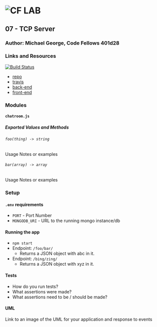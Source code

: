 ![CF](http://i.imgur.com/7v5ASc8.png) LAB
=================================================

## 07 - TCP Server

### Author: Michael George, Code Fellows 401d28

### Links and Resources
[![Build Status](https://travis-ci.com/michaelageorge/07-tcp-server.svg?branch=master)](https://travis-ci.com/michaelageorge/07-tcp-server)

* [repo](https://github.com/michaelageorge/07-tcp-server)
* [travis](https://travis-ci.com/michaelageorge/07-tcp-server)
* [back-end](http://xyz.com)
* [front-end](http://xyz.com)

### Modules
#### `chatroom.js`
##### Exported Values and Methods

###### `foo(thing) -> string`
Usage Notes or examples

###### `bar(array) -> array`
Usage Notes or examples

### Setup
#### `.env` requirements
* `PORT` - Port Number
* `MONGODB_URI` - URL to the running mongo instance/db

#### Running the app
* `npm start`
* Endpoint: `/foo/bar/`
  * Returns a JSON object with abc in it.
* Endpoint: `/bing/zing/`
  * Returns a JSON object with xyz in it.

#### Tests
* How do you run tests?
* What assertions were made?
* What assertions need to be / should be made?

#### UML
Link to an image of the UML for your application and response to events
